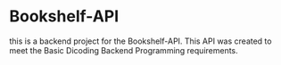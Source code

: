 # Bookshelf-API

this is a backend project for the Bookshelf-API. This API was created to meet the Basic Dicoding Backend Programming requirements.
